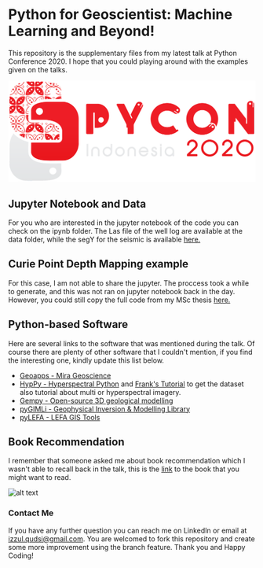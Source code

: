 # Python for Geoscientist: Machine Learning and Beyond!
This repository is the supplementary files from my latest talk at Python Conference 2020. I hope that you could playing around with the examples given on the talks. 

![alt text](https://github.com/panjoel4/Python_for_Geoscientist-Pycon2020/blob/main/Images/pycon20.png?raw=true)

## Jupyter Notebook and Data
For you who are interested in the jupyter notebook of the code you can check on the ipynb folder.
The Las file of the well log are available at the data folder, while the segY for the seismic is available [here.](https://dataunderground.org/dataset/f3)

## Curie Point Depth Mapping example
For this case, I am not able to share the jupyter. The proccess took a while to generate, and this was not ran on jupyter notebook back in the day. However, you could still copy the full code from my MSc thesis [here.](http://essay.utwente.nl/83453/1/qudsi.pdf)

## Python-based Software
Here are several links to the software that was mentioned during the talk. Of course there are plenty of other software that I couldn't mention, if you find the interesting one, kindly update this list below.
* [Geoapps - Mira Geoscience](https://mirageoscience.com/geoh5py-and-geoapps-pypi/)
* [HypPy - Hyperspectral Python](https://blog.utwente.nl/bakker/hyppy/) and [Frank's Tutorial](https://frankstutorials.nl/) to get the dataset also tutorial about multi or hyperspectral imagery.
* [Gempy - Open-source 3D geological modelling](https://www.gempy.org/)
* [pyGIMLi - Geophysical Inversion & Modelling Library](https://www.pygimli.org/)
* [pyLEFA - LEFA GIS Tools](http://lefa.geologov.net/download-2/pylefa/)

## Book Recommendation
I remember that someone asked me about book recommendation which I wasn't able to recall back in the talk, this is the [link](https://www.elsevier.com/books/machine-learning-guide-for-oil-and-gas-using-python/belyadi/978-0-12-821929-4) to the book that you might want to read. 

![alt text](https://media-exp1.licdn.com/dms/image/C5622AQH1ecWtwsp8yQ/feedshare-shrink_1280-alternative/0?e=1608163200&v=beta&t=uucTr3OqtmkuEq9kV9s5tDUloZqhnAf_ywb0c119PJ4)

### Contact Me
If you have any further question you can reach me on LinkedIn or email at izzul.qudsi@gmail.com. You are welcomed to fork this repository and create some more improvement using the branch feature. Thank you and Happy Coding!
